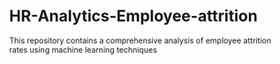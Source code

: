 # HR-Analytics-Employee-attrition
This repository contains a comprehensive analysis of employee attrition rates using machine learning techniques 
